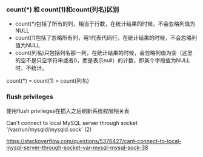 ### count(*) 和 count(1)和count(列名)区别

- count(*)包括了所有的列，相当于行数，在统计结果的时候，不会忽略列值为NULL
- count(1)包括了忽略所有列，用1代表代码行，在统计结果的时候，不会忽略列值为NULL
- count(列名)只包括列名那一列，在统计结果的时候，会忽略列值为空（这里的空不是只空字符串或者0，而是表示null）的计数，即某个字段值为NULL时，不统计。

count(*) = count(1) > count(列名)

### flush privileges

使用flush privileges在插入之后刷新系统权限相关表





Can't connect to local MySQL server through socket '/var/run/mysqld/mysqld.sock' (2)

https://stackoverflow.com/questions/5376427/cant-connect-to-local-mysql-server-through-socket-var-mysql-mysql-sock-38

